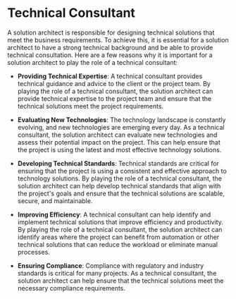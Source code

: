 # Technical Consultant

A solution architect is responsible for designing technical solutions that meet the business requirements. To achieve this, it is essential for a solution architect to have a strong technical background and be able to provide technical consultation. Here are a few reasons why it is important for a solution architect to play the role of a technical consultant:

- **Providing Technical Expertise**: A technical consultant provides technical guidance and advice to the client or the project team. By playing the role of a technical consultant, the solution architect can provide technical expertise to the project team and ensure that the technical solutions meet the project requirements.

- **Evaluating New Technologies**: The technology landscape is constantly evolving, and new technologies are emerging every day. As a technical consultant, the solution architect can evaluate new technologies and assess their potential impact on the project. This can help ensure that the project is using the latest and most effective technology solutions.

- **Developing Technical Standards**: Technical standards are critical for ensuring that the project is using a consistent and effective approach to technology solutions. By playing the role of a technical consultant, the solution architect can help develop technical standards that align with the project's goals and ensure that the technical solutions are scalable, secure, and maintainable.

- **Improving Efficiency**: A technical consultant can help identify and implement technical solutions that improve efficiency and productivity. By playing the role of a technical consultant, the solution architect can identify areas where the project can benefit from automation or other technical solutions that can reduce the workload or eliminate manual processes.

- **Ensuring Compliance**: Compliance with regulatory and industry standards is critical for many projects. As a technical consultant, the solution architect can help ensure that the technical solutions meet the necessary compliance requirements.
